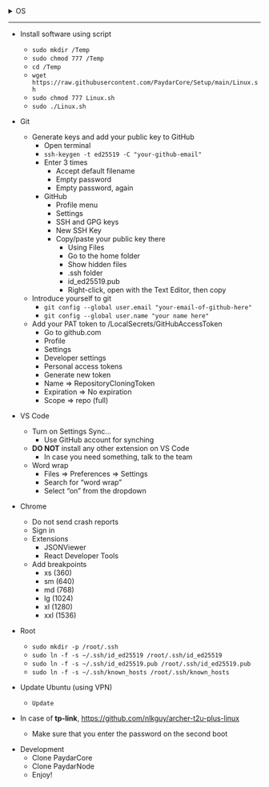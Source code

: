 <details>
  <summary>OS</summary>
  

- Ubuntu
  - Only 22.04 LTS
  - Only from ubunto.com
  - Bootable image
    - If you're on Windows, X
    - If you're on Linux, only using [balenaEtcher](https://ubuntu.com/tutorials/install-ubuntu-desktop#3-create-a-bootable-usb-stick)
  - Boot
  - Choose **Install Ubuntu**
    - Select English (US)
  - Keyboard layout
    - Enlish (US)
  - DO NOT Connect to WiFi
    - Reason: faster installation and async update after installation
  - Minimal installation
    - Make sure no box is selected
  - Erase disk and install Ubuntu
    - Always be ready to lose your machine
    - Advanced features
      - None
  - Press **Install Now**
    - Press **Continue**
  - Where are you?
    - Choose Tehran
    - Press **Continue**
  - Computer name
    - PaydarYourNamePc or PaydarYourNameLaptop
    - Set password to 100 (you will be asked for it frequently)
    - **DO NOT** choose *Log in automatically*
    - **CHOOSE** *Require my password to login*
  - Wait for installation
  - **DO NOT** add your account to Ubuntu (Google or any other account)
  - **DO NOT** help Ubuntu
    - Select **No, don't send system info**
  - Privacy off
  - Click **Done**
  - Connect to WiFi
  
</details>

---

- Install software using script
  - `sudo mkdir /Temp`
  - `sudo chmod 777 /Temp`
  - `cd /Temp`
  - `wget https://raw.githubusercontent.com/PaydarCore/Setup/main/Linux.sh`
  - `sudo chmod 777 Linux.sh`
  - `sudo ./Linux.sh`

- Git 
  - Generate keys and add your public key to GitHub 
    - Open terminal 
    - `ssh-keygen -t ed25519 -C "your-github-email"`
    - Enter 3 times 
      - Accept default filename 
      - Empty password 
      - Empty password, again 
    - GitHub 
      - Profile menu
      - Settings 
      - SSH and GPG keys 
      - New SSH Key 
      - Copy/paste your public key there 
        - Using Files 
        - Go to the home folder 
        - Show hidden files 
        - .ssh folder 
        - id_ed25519.pub 
        - Right-click, open with the Text Editor, then copy 
  - Introduce yourself to git 
    - `git config --global user.email "your-email-of-github-here"` 
    - `git config --global user.name "your name here"`
  - Add your PAT token to /LocalSecrets/GitHubAccessToken
    - Go to github.com
    - Profile
    - Settings
    - Developer settings
    - Personal access tokens
    - Generate new token
    - Name => RepositoryCloningToken
    - Expiration => No expiration
    - Scope => repo (full)

- VS Code
  - Turn on Settings Sync...
    - Use GitHub account for synching
  - **DO NOT** install any other extension on VS Code
    - In case you need something, talk to the team
  - Word wrap
    - Files => Preferences => Settings
    - Search for “word wrap”
    - Select “on” from the dropdown

- Chrome
  - Do not send crash reports
  - Sign in
  - Extensions
    - JSONViewer
    - React Developer Tools
  - Add breakpoints
    - xs (360)
    - sm (640)
    - md (768)
    - lg (1024)
    - xl (1280)
    - xxl (1536)

- Root
  - `sudo mkdir -p /root/.ssh`
  - `sudo ln -f -s ~/.ssh/id_ed25519 /root/.ssh/id_ed25519`
  - `sudo ln -f -s ~/.ssh/id_ed25519.pub /root/.ssh/id_ed25519.pub`
  - `sudo ln -f -s ~/.ssh/known_hosts /root/.ssh/known_hosts`

- Update Ubuntu (using VPN)
  - `Update`

- In case of **tp-link**, https://github.com/nlkguy/archer-t2u-plus-linux
  - Make sure that you enter the password on the second boot
  
* Development
  - Clone PaydarCore
  - Clone PaydarNode
  - Enjoy!

